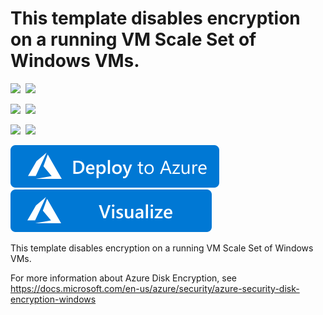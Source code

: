 # This template disables encryption on a running VM Scale Set of Windows VMs.

<IMG SRC="https://azurequickstartsservice.blob.core.windows.net/badges/201-decrypt-vmss-windows/PublicLastTestDate.svg" />&nbsp;
<IMG SRC="https://azurequickstartsservice.blob.core.windows.net/badges/201-decrypt-vmss-windows/PublicDeployment.svg" />&nbsp;

<IMG SRC="https://azurequickstartsservice.blob.core.windows.net/badges/201-decrypt-vmss-windows/FairfaxLastTestDate.svg" />&nbsp;
<IMG SRC="https://azurequickstartsservice.blob.core.windows.net/badges/201-decrypt-vmss-windows/FairfaxDeployment.svg" />&nbsp;

<IMG SRC="https://azurequickstartsservice.blob.core.windows.net/badges/201-decrypt-vmss-windows/BestPracticeResult.svg" />&nbsp;
<IMG SRC="https://azurequickstartsservice.blob.core.windows.net/badges/201-decrypt-vmss-windows/CredScanResult.svg" />&nbsp;

<a href="https://portal.azure.com/#create/Microsoft.Template/uri/https%3A%2F%2Fraw.githubusercontent.com%2FAzure%2Fazure-quickstart-templates%2Fmaster%2F201-decrypt-vmss-windows%2Fazuredeploy.json" target="_blank">
    <img src="https://raw.githubusercontent.com/Azure/azure-quickstart-templates/master/1-CONTRIBUTION-GUIDE/images/deploytoazure.svg?sanitize=true"/>
</a>
<a href="http://armviz.io/#/?load=https%3A%2F%2Fraw.githubusercontent.com%2FAzure%2Fazure-quickstart-templates%2Fmaster%2F201-decrypt-vmss-windows%2Fazuredeploy.json" target="_blank">
    <img src="https://raw.githubusercontent.com/Azure/azure-quickstart-templates/master/1-CONTRIBUTION-GUIDE/images/visualizebutton.svg?sanitize=true"/>
</a>

This template disables encryption on a running VM Scale Set of Windows VMs.

For more information about Azure Disk Encryption, see https://docs.microsoft.com/en-us/azure/security/azure-security-disk-encryption-windows

